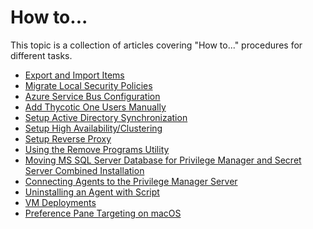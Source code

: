 [title]: # (How to...)
[tags]: # (create,set-up)
[priority]: # (9500)
# How to...

This topic is a collection of articles covering "How to..." procedures for different tasks.

* [Export and Import Items](export-import.md)
* [Migrate Local Security Policies](migrate-lss-policies.md)
* [Azure Service Bus Configuration](ms-az-service-bus.md)
* [Add Thycotic One Users Manually](../ui/ui-config-users.md)
* [Setup Active Directory Synchronization](../local-security/ad-sync.md)
* [Setup High Availability/Clustering](ha_clustering.md)
* [Setup Reverse Proxy](proxy.md)
* [Using the Remove Programs Utility](remove-programs-utility.md)
* [Moving MS SQL Server Database for Privilege Manager and Secret Server Combined Installation](moving-comb-db.md)
* [Connecting Agents to the Privilege Manager Server](connect-agents.md)
* [Uninstalling an Agent with Script](agent-uninstall-script.md)
* [VM Deployments](vm-deployments.md)
* [Preference Pane Targeting on macOS](prefpane.md)
